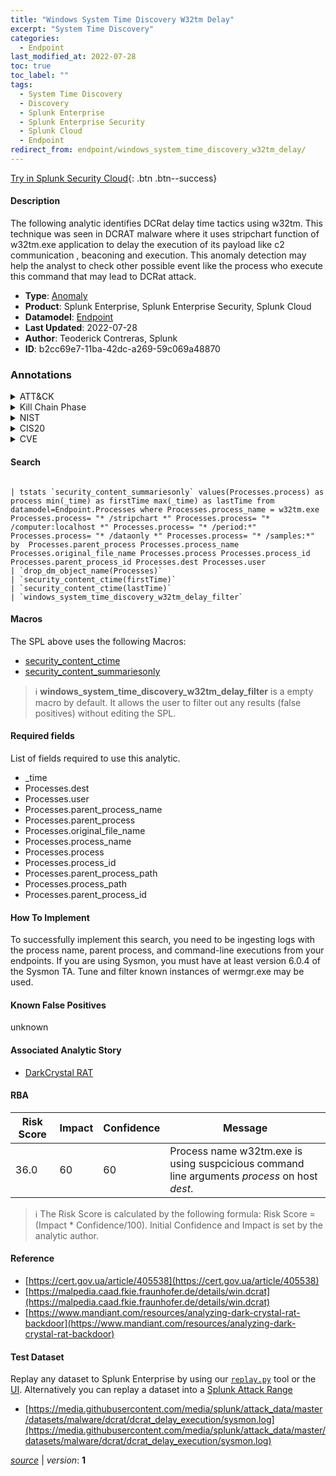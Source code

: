 ```yaml
---
title: "Windows System Time Discovery W32tm Delay"
excerpt: "System Time Discovery"
categories:
  - Endpoint
last_modified_at: 2022-07-28
toc: true
toc_label: ""
tags:
  - System Time Discovery
  - Discovery
  - Splunk Enterprise
  - Splunk Enterprise Security
  - Splunk Cloud
  - Endpoint
redirect_from: endpoint/windows_system_time_discovery_w32tm_delay/
---
```




[Try in Splunk Security Cloud](https://www.splunk.com/en_us/cyber-security.html){: .btn .btn--success}

#### Description

The following analytic identifies DCRat delay time tactics using w32tm. This technique was seen in DCRAT malware where it uses stripchart function of w32tm.exe application to delay the execution of its payload like c2 communication , beaconing and execution. This anomaly detection may help the analyst to check other possible event like the process who execute this command that may lead to DCRat attack.

- **Type**: [Anomaly](https://github.com/splunk/security_content/wiki/Detection-Analytic-Types)
- **Product**: Splunk Enterprise, Splunk Enterprise Security, Splunk Cloud
- **Datamodel**: [Endpoint](https://docs.splunk.com/Documentation/CIM/latest/User/Endpoint)
- **Last Updated**: 2022-07-28
- **Author**: Teoderick Contreras, Splunk
- **ID**: b2cc69e7-11ba-42dc-a269-59c069a48870

### Annotations
<details>
  <summary>ATT&CK</summary>

<div markdown="1">

#### [ATT&CK](https://attack.mitre.org/)

| ID          | Technique   | Tactic         |
| ----------- | ----------- |--------------- |
| [T1124](https://attack.mitre.org/techniques/T1124/) | System Time Discovery | Discovery |

</div>
</details>


<details>
  <summary>Kill Chain Phase</summary>

<div markdown="1">

* Reconnaissance


</div>
</details>


<details>
  <summary>NIST</summary>

<div markdown="1">

* DE.CM



</div>
</details>

<details>
  <summary>CIS20</summary>

<div markdown="1">

* CIS 3
* CIS 5
* CIS 16



</div>
</details>

<details>
  <summary>CVE</summary>

<div markdown="1">


</div>
</details>


#### Search

```

| tstats `security_content_summariesonly` values(Processes.process) as process min(_time) as firstTime max(_time) as lastTime from datamodel=Endpoint.Processes where Processes.process_name = w32tm.exe Processes.process= "* /stripchart *" Processes.process= "* /computer:localhost *" Processes.process= "* /period:*" Processes.process= "* /dataonly *" Processes.process= "* /samples:*" by  Processes.parent_process Processes.process_name Processes.original_file_name Processes.process Processes.process_id Processes.parent_process_id Processes.dest Processes.user 
| `drop_dm_object_name(Processes)` 
| `security_content_ctime(firstTime)` 
| `security_content_ctime(lastTime)` 
| `windows_system_time_discovery_w32tm_delay_filter`
```

#### Macros
The SPL above uses the following Macros:
* [security_content_ctime](https://github.com/splunk/security_content/blob/develop/macros/security_content_ctime.yml)
* [security_content_summariesonly](https://github.com/splunk/security_content/blob/develop/macros/security_content_summariesonly.yml)

> :information_source:
> **windows_system_time_discovery_w32tm_delay_filter** is a empty macro by default. It allows the user to filter out any results (false positives) without editing the SPL.



#### Required fields
List of fields required to use this analytic.
* _time
* Processes.dest
* Processes.user
* Processes.parent_process_name
* Processes.parent_process
* Processes.original_file_name
* Processes.process_name
* Processes.process
* Processes.process_id
* Processes.parent_process_path
* Processes.process_path
* Processes.parent_process_id



#### How To Implement
To successfully implement this search, you need to be ingesting logs with the process name, parent process, and command-line executions from your endpoints. If you are using Sysmon, you must have at least version 6.0.4 of the Sysmon TA. Tune and filter known instances of wermgr.exe may be used.
#### Known False Positives
unknown

#### Associated Analytic Story
* [DarkCrystal RAT](/stories/darkcrystal_rat)




#### RBA

| Risk Score  | Impact      | Confidence   | Message      |
| ----------- | ----------- |--------------|--------------|
| 36.0 | 60 | 60 | Process name w32tm.exe is using suspcicious command line arguments $process$ on host $dest$. |


> :information_source:
> The Risk Score is calculated by the following formula: Risk Score = (Impact * Confidence/100). Initial Confidence and Impact is set by the analytic author.


#### Reference

* [https://cert.gov.ua/article/405538](https://cert.gov.ua/article/405538)
* [https://malpedia.caad.fkie.fraunhofer.de/details/win.dcrat](https://malpedia.caad.fkie.fraunhofer.de/details/win.dcrat)
* [https://www.mandiant.com/resources/analyzing-dark-crystal-rat-backdoor](https://www.mandiant.com/resources/analyzing-dark-crystal-rat-backdoor)



#### Test Dataset
Replay any dataset to Splunk Enterprise by using our [`replay.py`](https://github.com/splunk/attack_data#using-replaypy) tool or the [UI](https://github.com/splunk/attack_data#using-ui).
Alternatively you can replay a dataset into a [Splunk Attack Range](https://github.com/splunk/attack_range#replay-dumps-into-attack-range-splunk-server)

* [https://media.githubusercontent.com/media/splunk/attack_data/master/datasets/malware/dcrat/dcrat_delay_execution/sysmon.log](https://media.githubusercontent.com/media/splunk/attack_data/master/datasets/malware/dcrat/dcrat_delay_execution/sysmon.log)



[*source*](https://github.com/splunk/security_content/tree/develop/detections/endpoint/windows_system_time_discovery_w32tm_delay.yml) \| *version*: **1**